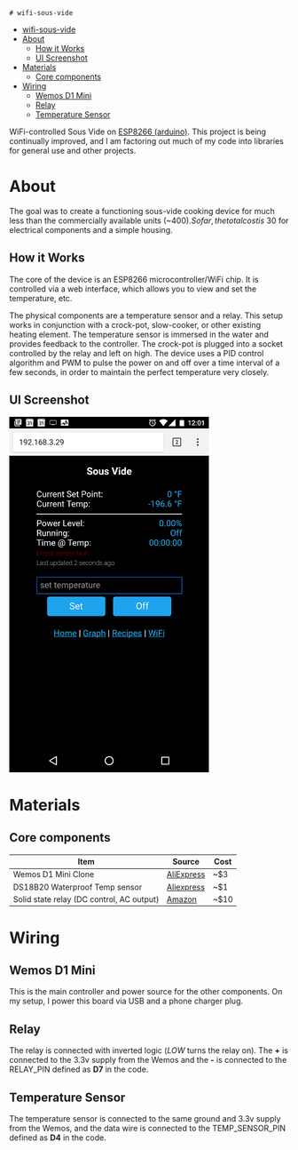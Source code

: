 	# wifi-sous-vide

- [wifi-sous-vide](#wifi-sous-vide)
- [About](#about)
	- [How it Works](#how-it-works)
	- [UI Screenshot](#ui-screenshot)
- [Materials](#materials)
	- [Core components](#core-components)
- [Wiring](#wiring)
	- [Wemos D1 Mini](#wemos-d1-mini)
	- [Relay](#relay)
	- [Temperature Sensor](#temperature-sensor)
	

WiFi-controlled Sous Vide on [ESP8266 (arduino)](https://github.com/esp8266/Arduino). This project is being continually improved, and I am factoring out much of my code into libraries for general use and other projects. 

# About
The goal was to create a functioning sous-vide cooking device for much less than the commercially available units (~$400). So far, the total cost is ~$30 for electrical components and a simple housing.

## How it Works
The core of the device is an ESP8266 microcontroller/WiFi chip. It is controlled via a web interface, which allows you to view and set the temperature, etc. 

The physical components are a temperature sensor and a relay. This setup works in conjunction with a crock-pot, slow-cooker, or other existing heating element. The temperature sensor is immersed in the water and provides feedback to the controller. The crock-pot is plugged into a socket controlled by the relay and left on high. The device uses a PID control algorithm and PWM to pulse the power on and off over a time interval of a few seconds, in order to maintain the perfect temperature very closely.

## UI Screenshot
![](img/ui.png)

# Materials

## Core components
Item | Source | Cost
--- | --- | ---
Wemos D1 Mini Clone | [AliExpress](https://www.aliexpress.com/item/D1-mini-V2-Mini-NodeMcu-4M-bytes-Lua-WIFI-Internet-of-Things-development-board-based-ESP8266/32681374223.html) | ~$3 
DS18B20 Waterproof Temp sensor | [Aliexpress](https://www.aliexpress.com/item/Free-Shipping-1pcs-DS18B20-Stainless-steel-package-1-meters-waterproof-DS18b20-temperature-probe-temperature-sensor-18B20/32305869288.html) | ~$1
Solid state relay (DC control, AC output) | [Amazon](https://www.amazon.com/gp/product/B00E1LC1VK/ref=oh_aui_search_detailpage?ie=UTF8&th=1) | ~$10

# Wiring

## Wemos D1 Mini

This is the main controller and power source for the other components. On my setup, I power this board via USB and a phone charger plug.

## Relay

The relay is connected with inverted logic (*LOW* turns the relay on). The **+** is connected to the 3.3v supply from the Wemos and the **-** is connected to the RELAY_PIN defined as **D7** in the code.

## Temperature Sensor

The temperature sensor is connected to the same ground and 3.3v supply from the Wemos, and the data wire is connected to the TEMP_SENSOR_PIN defined as **D4** in the code.